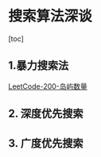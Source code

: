 # 搜索算法深谈

[toc]

## 1.暴力搜索法

[LeetCode-200-岛屿数量](https://leetcode-cn.com/problems/number-of-islands/)







## 2. 深度优先搜索



## 3. 广度优先搜索

